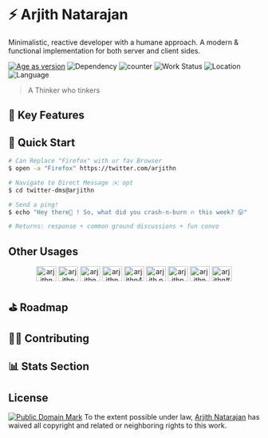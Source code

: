 # ⚡ Arjith Natarajan 

Minimalistic, reactive developer with a humane approach. A modern & functional implementation for both server and client sides.

  [![Age as version][age-image]][npm-url]
  ![Dependency][dependencies-image]
  ![counter][views-image]
  ![Work Status][status-image]
  ![Location][location-image]
  ![Language][lang-image]
> A Thinker who tinkers
## 🍄  Key Features
## 🏁 Quick Start
```bash
# Can Replace "Firefox" with ur fav Browser
$ open -a "Firefox" https://twitter.com/arjithn

# Navigate to Direct Message ✉️ opt
$ cd twitter-dms@arjithn

# Send a ping!
$ echo "Hey there👋 ! So, what did you crash-n-burn 🔥 this week? 😛"

# Returns: response + common ground discussions + fun convo
```
## Other Usages
<p align="center">
<a href="https://github.com/arjithn" target="blank"><img align="center" src="https://cdn.jsdelivr.net/npm/simple-icons@3.0.1/icons/github.svg" alt="arjithn" height="30" width="40" /></a>
<a href="https://twitter.com/arjithn" target="blank"><img align="center" src="https://cdn.jsdelivr.net/npm/simple-icons@3.0.1/icons/twitter.svg" alt="arjithn" height="30" width="40" /></a>
<a href="https://linkedin.com/in/arjithn" target="blank"><img align="center" src="https://cdn.jsdelivr.net/npm/simple-icons@3.0.1/icons/linkedin.svg" alt="arjithn" height="30" width="40" /></a>
<a href="https://stackoverflow.com/users/arjithn" target="blank"><img align="center" src="https://cdn.jsdelivr.net/npm/simple-icons@3.0.1/icons/stackoverflow.svg" alt="arjithn" height="30" width="40" /></a>
<a href="mailto:arjith496@gmail.com" target="blank"><img align="center" src="https://cdn.jsdelivr.net/npm/simple-icons@3.0.1/icons/gmail.svg" alt="arjithn496@gmail.com" height="30" width="40" /></a>
<a href="https://instagram.com/arjith.nat" target="blank"><img align="center" src="https://cdn.jsdelivr.net/npm/simple-icons@3.0.1/icons/instagram.svg" alt="arjith.nat" height="30" width="40" /></a>
<a href="https://dribbble.com/arjithn" target="blank"><img align="center" src="https://cdn.jsdelivr.net/npm/simple-icons@3.0.1/icons/dribbble.svg" alt="arjithn" height="30" width="40" /></a>
<a href="https://dev.to/arjithn" target="blank"><img align="center" src="https://cdn.jsdelivr.net/npm/simple-icons@3.0.1/icons/dev-dot-to.svg" alt="arjithn" height="30" width="40" /></a>
<a href="https://discord.gg/arjithn#1169" target="blank"><img align="center" src="https://cdn.jsdelivr.net/npm/simple-icons@3.0.1/icons/discord.svg" alt="arjithn#1169" height="30" width="40" /></a>

## ⛳  Roadmap
## 💁🏾 Contributing

## 📊 Stats Section

## License
 [![Public Domain Mark](https://licensebuttons.net/p/mark/1.0/88x31.png)](http://creativecommons.org/publicdomain/mark/1.0/) 
   To the extent possible under law, [Arjith Natarajan](#) has waived all copyright and related or neighboring rights to this work.

[age-image]: https://img.shields.io/badge/version-v24.6.09-blue
[npm-url]: https://www.timeanddate.com/date/durationresult.html?d1=04&m1=06&y1=1996&d2=13&m2=12&y2=2020
[views-image]: https://ens9q0piw6cdrbg.m.pipedream.net
[dependencies-image]: https://img.shields.io/badge/dependencies-none-orange
[status-image]: https://img.shields.io/badge/status-hired-blueviolet
[location-image]: https://img.shields.io/badge/lives-Chennai%2CIN-yellow
[lang-image]:https://img.shields.io/badge/loves-javascript-red